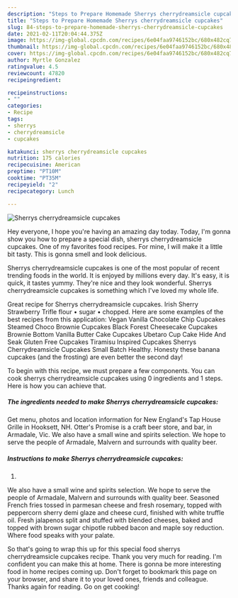 ```yaml
---
description: "Steps to Prepare Homemade Sherrys cherrydreamsicle cupcakes"
title: "Steps to Prepare Homemade Sherrys cherrydreamsicle cupcakes"
slug: 84-steps-to-prepare-homemade-sherrys-cherrydreamsicle-cupcakes
date: 2021-02-11T20:04:44.375Z
image: https://img-global.cpcdn.com/recipes/6e04faa9746152bc/680x482cq70/sherrys-cherrydreamsicle-cupcakes-recipe-main-photo.jpg
thumbnail: https://img-global.cpcdn.com/recipes/6e04faa9746152bc/680x482cq70/sherrys-cherrydreamsicle-cupcakes-recipe-main-photo.jpg
cover: https://img-global.cpcdn.com/recipes/6e04faa9746152bc/680x482cq70/sherrys-cherrydreamsicle-cupcakes-recipe-main-photo.jpg
author: Myrtle Gonzalez
ratingvalue: 4.5
reviewcount: 47820
recipeingredient:

recipeinstructions:
- ""
categories:
- Recipe
tags:
- sherrys
- cherrydreamsicle
- cupcakes

katakunci: sherrys cherrydreamsicle cupcakes 
nutrition: 175 calories
recipecuisine: American
preptime: "PT10M"
cooktime: "PT35M"
recipeyield: "2"
recipecategory: Lunch

---
```



![Sherrys cherrydreamsicle cupcakes](https://img-global.cpcdn.com/recipes/6e04faa9746152bc/680x482cq70/sherrys-cherrydreamsicle-cupcakes-recipe-main-photo.jpg)

Hey everyone, I hope you're having an amazing day today. Today, I'm gonna show you how to prepare a special dish, sherrys cherrydreamsicle cupcakes. One of my favorites food recipes. For mine, I will make it a little bit tasty. This is gonna smell and look delicious.

Sherrys cherrydreamsicle cupcakes is one of the most popular of recent trending foods in the world. It is enjoyed by millions every day. It's easy, it is quick, it tastes yummy. They're nice and they look wonderful. Sherrys cherrydreamsicle cupcakes is something which I've loved my whole life.

Great recipe for Sherrys cherrydreamsicle cupcakes. Irish Sherry Strawberry Trifle flour • sugar • chopped. Here are some examples of the best recipes from this application: Vegan Vanilla Chocolate Chip Cupcakes Steamed Choco Brownie Cupcakes Black Forest Cheesecake Cupcakes Brownie Bottom Vanilla Butter Cake Cupcakes Ubetaro Cup Cake Hide And Seak Gluten Free Cupcakes Tiramisu Inspired Cupcakes Sherrys Cherrydreamsicle Cupcakes Small Batch Healthy. Honesty these banana cupcakes (and the frosting) are even better the second day!


To begin with this recipe, we must prepare a few components. You can cook sherrys cherrydreamsicle cupcakes using 0 ingredients and 1 steps. Here is how you can achieve that.

<!--inarticleads1-->

##### The ingredients needed to make Sherrys cherrydreamsicle cupcakes:



Get menu, photos and location information for New England&#39;s Tap House Grille in Hooksett, NH. Otter&#39;s Promise is a craft beer store, and bar, in Armadale, Vic. We also have a small wine and spirits selection. We hope to serve the people of Armadale, Malvern and surrounds with quality beer. 

<!--inarticleads2-->

##### Instructions to make Sherrys cherrydreamsicle cupcakes:

1. 


We also have a small wine and spirits selection. We hope to serve the people of Armadale, Malvern and surrounds with quality beer. Seasoned French fries tossed in parmesan cheese and fresh rosemary, topped with peppercorn sherry demi glaze and cheese curd, finished with white truffle oil. Fresh jalapenos split and stuffed with blended cheeses, baked and topped with brown sugar chipotle rubbed bacon and maple soy reduction. Where food speaks with your palate. 

So that's going to wrap this up for this special food sherrys cherrydreamsicle cupcakes recipe. Thank you very much for reading. I'm confident you can make this at home. There is gonna be more interesting food in home recipes coming up. Don't forget to bookmark this page on your browser, and share it to your loved ones, friends and colleague. Thanks again for reading. Go on get cooking!
